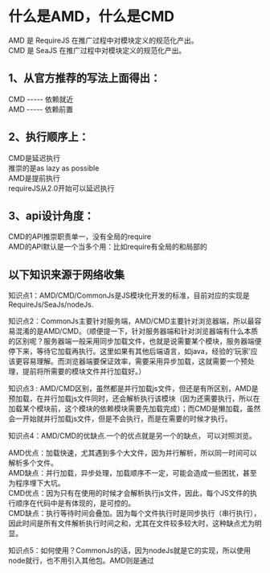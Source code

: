 # 什么是AMD，什么是CMD<br>
AMD 是 RequireJS 在推广过程中对模块定义的规范化产出。<br>
CMD 是 SeaJS 在推广过程中对模块定义的规范化产出。<br>
## 1、从官方推荐的写法上面得出：<br>
CMD ----- 依赖就近<br>
AMD ----- 依赖前置<br>
## 2、执行顺序上：<br>
CMD是延迟执行<br>
推崇的是as lazy as possible<br>
AMD是提前执行<br>
requireJS从2.0开始可以延迟执行<br>
## 3、api设计角度：<br>
CMD的API推崇职责单一，没有全局的require<br>
AMD的API默认是一个当多个用：比如require有全局的和局部的<br>
<h2>以下知识来源于网络收集</h2>
<p>知识点1：AMD/CMD/CommonJs是JS模块化开发的标准，目前对应的实现是RequireJs/SeaJs/nodeJs.</p>
<p>知识点2：CommonJs主要针对服务端，AMD/CMD主要针对浏览器端，所以最容易混淆的是AMD/CMD。（顺便提一下，针对服务器端和针对浏览器端有什么本质的区别呢？服务器端一般采用同步加载文件，也就是说需要某个模块，服务器端便停下来，等待它加载再执行。这里如果有其他后端语言，如java，经验的‘玩家’应该更容易理解。而浏览器端要保证效率，需要采用异步加载，这就需要一个预处理，提前将所需要的模块文件并行加载好。）</p>

<p>知识点3 : AMD/CMD区别，虽然都是并行加载js文件，但还是有所区别，AMD是预加载，在并行加载js文件同时，还会解析执行该模块（因为还需要执行，所以在加载某个模块前，这个模块的依赖模块需要先加载完成）；而CMD是懒加载，虽然会一开始就并行加载js文件，但是不会执行，而是在需要的时候才执行。</p>

<p>知识点4：AMD/CMD的优缺点.一个的优点就是另一个的缺点， 可以对照浏览。</p>
                AMD优点：加载快速，尤其遇到多个大文件，因为并行解析，所以同一时间可以解析多个文件。<br>
                AMD缺点：并行加载，异步处理，加载顺序不一定，可能会造成一些困扰，甚至为程序埋下大坑。<br>
                CMD优点：因为只有在使用的时候才会解析执行js文件，因此，每个JS文件的执行顺序在代码中是有体现的，是可控的。<br>
                CMD缺点：执行等待时间会叠加。因为每个文件执行时是同步执行（串行执行），因此时间是所有文件解析执行时间之和，尤其在文件较多较大时，这种缺点尤为明显。<br>

<p>知识点5：如何使用？CommonJs的话，因为nodeJs就是它的实现，所以使用node就行，也不用引入其他包。AMD则是通过<script>标签引入RequireJs，具体语法还是去看官方文档或者百度一下吧。CMD则是引入SeaJs。</p>
